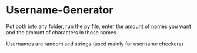 # Username-Generator

Put both into any folder, run the py file, enter the amount of names you want and the amount of characters in those names

Usernames are randomised strings (used mainly for username checkers)
